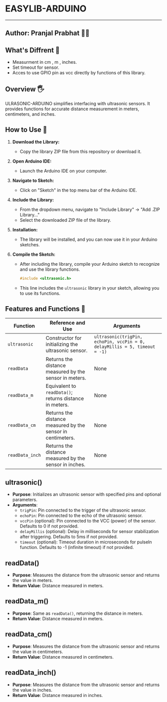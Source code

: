 # EASYLIB-ARDUINO

---
Author: Pranjal Prabhat 👨‍🔬
---

## What's Diffrent 👀
- Measurment in cm , m , inches.
- Set timeout for sensor.
- Acces to use GPIO pin as vcc directly by functions of this library.

## Overview 🖐
ULRASONIC-ARDUINO simplifies interfacing with ultrasonic sensors. It provides functions for accurate distance measurement in meters, centimeters, and inches.

## How to Use 👀
1. **Download the Library:**
   - Copy the library ZIP file from this repository or download it.

2. **Open Arduino IDE:**
   - Launch the Arduino IDE on your computer.

3. **Navigate to Sketch:**
   - Click on "Sketch" in the top menu bar of the Arduino IDE.

4. **Include the Library:**
   - From the dropdown menu, navigate to "Include Library" -> "Add .ZIP Library..."
   - Select the downloaded ZIP file of the library.

5. **Installation:**
   - The library will be installed, and you can now use it in your Arduino sketches.

6. **Compile the Sketch:**
   - After including the library, compile your Arduino sketch to recognize and use the library functions.

     ```cpp
     #include <ultrasonic.h>
     ```
   - This line includes the `ultrasonic` library in your sketch, allowing you to use its functions.

## Features and Functions 👀

| Function         | Reference and Use                                                      | Arguments                                                      |
|------------------|------------------------------------------------------------------------|----------------------------------------------------------------|
| `ultrasonic`     | Constructor for initializing the ultrasonic sensor.                     | `ultrasonic(trigPin, echoPin, vccPin = 0, delayMillis = 5, timeout = -1)` |
| `readData`       | Returns the distance measured by the sensor in meters.                  | None                                                           |
| `readData_m`     | Equivalent to `readData()`; returns distance in meters.                 | None                                                           |
| `readData_cm`    | Returns the distance measured by the sensor in centimeters.             | None                                                           |
| `readData_inch`  | Returns the distance measured by the sensor in inches.                  | None                                                           |

## **ultrasonic()**
- **Purpose**: Initializes an ultrasonic sensor with specified pins and optional parameters.
- **Arguments**:
  - `trigPin`: Pin connected to the trigger of the ultrasonic sensor.
  - `echoPin`: Pin connected to the echo of the ultrasonic sensor.
  - `vccPin` (optional): Pin connected to the VCC (power) of the sensor. Defaults to 0 if not provided.
  - `delayMillis` (optional): Delay in milliseconds for sensor stabilization after triggering. Defaults to 5ms if not provided.
  - `timeout` (optional): Timeout duration in microseconds for pulseIn function. Defaults to -1 (infinite timeout) if not provided.

## **readData()**
- **Purpose**: Measures the distance from the ultrasonic sensor and returns the value in meters.
- **Return Value**: Distance measured in meters.

## **readData_m()**
- **Purpose**: Same as `readData()`, returning the distance in meters.
- **Return Value**: Distance measured in meters.

## **readData_cm()**
- **Purpose**: Measures the distance from the ultrasonic sensor and returns the value in centimeters.
- **Return Value**: Distance measured in centimeters.

## **readData_inch()**
- **Purpose**: Measures the distance from the ultrasonic sensor and returns the value in inches.
- **Return Value**: Distance measured in inches.
